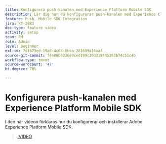 ```yaml
---
title: Konfigurera push-kanalen med Experience Platform Mobile SDK
description: Lär dig hur du konfigurerar push-kanalen med Experience Cloud Mobile SDK.
feature: Push, Mobile SDK Integration
jira: KT-2683
doc-type: feature video
activity: setup
team: PM
role: Admin
level: Beginner
exl-id: 7d1673ed-19a0-4c68-8bba-281609a16aaf
source-git-commit: f4e86b933660ced199c30d318445363b74c51c4b
workflow-type: tm+mt
source-wordcount: '47'
ht-degree: 70%

---
```


# Konfigurera push-kanalen med Experience Platform Mobile SDK

I den här videon förklaras hur du konfigurerar och installerar Adobe Experience Platform Mobile SDK.

>[!VIDEO](https://video.tv.adobe.com/v/27699?quality=12&learn=on)
